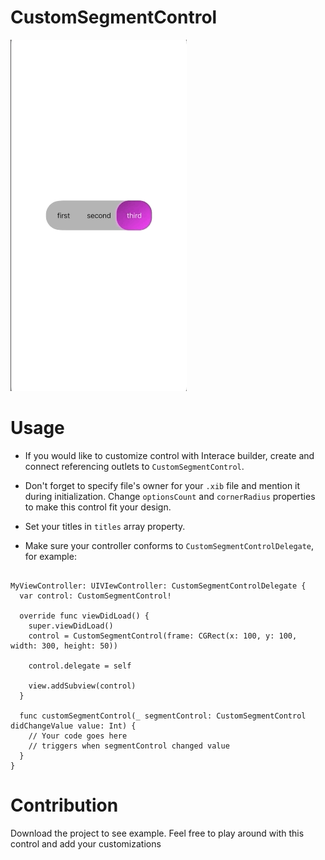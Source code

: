  # CustomSegmentControl

 ![Demo](demo/customsegmentgif.gif)

 # Usage

* If you would like to customize control with Interace builder, create and connect referencing outlets to ```CustomSegmentControl```. 
* Don't forget to specify file's owner for your ```.xib``` file and mention it during initialization.
Change ```optionsCount``` and ```cornerRadius``` properties to make this control fit your design.
* Set your titles in ```titles``` array property.

* Make sure your controller conforms to ```CustomSegmentControlDelegate```, for example:

```

MyViewController: UIVIewController: CustomSegmentControlDelegate {
  var control: CustomSegmentControl! 
  
  override func viewDidLoad() {
    super.viewDidLoad()
    control = CustomSegmentControl(frame: CGRect(x: 100, y: 100, width: 300, height: 50))
    
    control.delegate = self
 
    view.addSubview(control)
  }
  
  func customSegmentControl(_ segmentControl: CustomSegmentControl didChangeValue value: Int) {
    // Your code goes here
    // triggers when segmentControl changed value
  }
}
```

# Contribution

Download the project to see example.
Feel free to play around with this control and add your customizations
